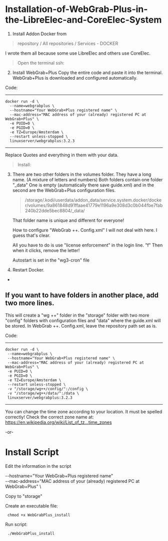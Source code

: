 # Installation-of-WebGrab-Plus-in-the-LibreElec-and-CoreElec-System


1.  Install Addon Docker from 

>repository / All repositories / Services  -  DOCKER

I wrote them all because some use LibreElec and others use CoreElec.

   >Open the terminal ssh:

2.  Install WebGrab+Plus
Copy the entire code and paste it into the terminal. WebGrab+Plus is downloaded and configured automatically.
 
Code:

-----------------------------------------------------------------------------------------------------------------------------------------------

    docker run -d \
      --name=webgrabplus \
      --hostname="Your WebGrab+Plus registered name" \
      --mac-address="MAC address of your (already) registered PC at WebGrab+Plus" \
      -e PUID=0 \
      -e PGID=0 \
      -e TZ=Europe/Amsterdam \
      --restart unless-stopped \
      linuxserver/webgrabplus:3.2.3

 ---------------------------------------------------------------------------------------------------------------------------------------------- 
  
   Replace Quotes and everything in them with your data.

>Install:

3.  There are two other folders in the volumes folder. They have a long name. (A mixture of letters and numbers) 
    Both folders contain one folder  "_data"
    One is empty (automatically there save guide.xml) and in the second are the WebGrab+Plus configuration files.

    >/storage/.kodi/userdata/addon_data/service.system.docker/docker/volumes/9a861848d91ffaae41779e1196a9e308d3c0b044fbe7fab240b22dde5bec8804/_data/
    
    That folder name is unique and different for everyone!

    How to configure "WebGrab ++. Config.xml" I will not deal with here. I guess that's clear. 

    All you have to do is use "license enforcement" in the login line. "f" Then when it clicks, remove the letter!

    Autostart is set in the "wg3-cron" file

4.  Restart Docker.



-
If you want to have folders in another place, add two more lines.
-

This will create a "wg ++" folder in the "storage" folder with two more "config" folders with configuration files and "data" where the guide.xml will be stored. In WebGrab ++. Config.xml, leave the repository path set as is.

Code:

-----------------------------------------------------------------------------------------------------------------------------------------------

    docker run -d \
     --name=webgrabplus \
     --hostname="Your WebGrab+Plus registered name" \
     --mac-address="MAC address of your (already) registered PC at WebGrab+Plus" \
     -e PUID=0 \
     -e PGID=0 \
     -e TZ=Europe/Amsterdam \
     --restart unless-stopped \
     -v "/storage/wg++/config/":/config \
     -v "/storage/wg++/data/":/data \
     linuxserver/webgrabplus:3.2.3
  
------------------------------------------------------------------------------------------------------------------------------------------------                    
You can change the time zone according to your location. It must be spelled correctly!
Check the correct zone name at:
https://en.wikipedia.org/wiki/List_of_tz...time_zones 


-or-

# Install Script

Edit the information in the script

 --hostname="Your WebGrab+Plus registered name" \
 --mac-address="MAC address of your (already) registered PC at WebGrab+Plus" \
 
Copy to "storage" 

Create an executable file:
     
     chmod +x WebGrabPlus_install
     
   Run script:
     
     ./WebGrabPlus_install
